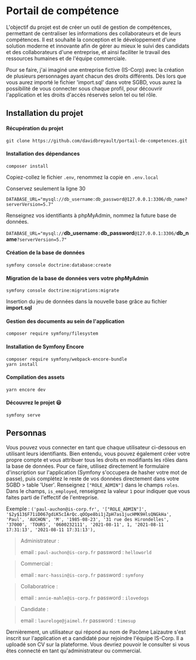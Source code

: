 # Portail de compétence
L'objectif du projet est de créer un outil de gestion de compétences, permettant de centraliser les informations des collaborateurs et de leurs compétences. Il est souhaité la conception et le développement d'une solution moderne et innovante afin de gérer au mieux le suivi des candidats et des collaborateurs d'une entreprise, et ainsi faciliter le travail des ressources humaines et de l'équipe commerciale. 

Pour se faire, j'ai imaginé une entreprise fictive (IS-Corp) avec la création de plusieurs personnages ayant chacun des droits différents. Dès lors que vous aurez importé le fichier 'import.sql' dans votre SGBD, vous aurez la possibilité de vous connecter sous chaque profil, pour découvrir l'application et les droits d'accès réservés selon tel ou tel rôle. 

## Installation du projet

#### Récupération du projet
`git clone https://github.com/davidbreyault/portail-de-competences.git`

#### Installation des dépendances
`composer install`

Copiez-collez le fichier `.env`, renommez la copie en `.env.local`

Conservez seulement la ligne 30

`DATABASE_URL="mysql://db_username:db_password@127.0.0.1:3306/db_name?serverVersion=5.7"`

Renseignez vos identifiants à phpMyAdmin, nommez la future base de données.

`DATABASE_URL="mysql://`__db_username__`:`__db_password__`@127.0.0.1:3306/`__db_name__`?serverVersion=5.7"`

#### Création de la base de données
`symfony console doctrine:database:create`

#### Migration de la base de données vers votre phpMyAdmin
`symfony console doctrine:migrations:migrate`

Insertion du jeu de données dans la nouvelle base grâce au fichier __import.sql__

#### Gestion des documents au sein de l'application
`composer require symfony/filesystem`

#### Installation de Symfony Encore

```
composer require symfony/webpack-encore-bundle
yarn install
```

#### Compilation des assets
`yarn encore dev`

#### Découvrez le projet :smiley:
`symfony serve`

## Personnas

Vous pouvez vous connecter en tant que chaque utilisateur ci-dessous en utilisant leurs identifiants. Bien entendu, vous pouvez également créer votre propre compte et vous attribuer tous les droits en modifiants les rôles dans la base de données. Pour ce faire, utilisez directement le formulaire d'inscription sur l'application (Symfony s'occupera de hasher votre mot de passe), puis complétez le reste de vos données directement dans votre SGBD > table 'User'. Renseignez `["ROLE_ADMIN"]` dans le champs `roles`. Dans le champs, `is_employed`, renseignez la valeur `1` pour indiquer que vous faites parti de l'effectif de l'entreprise.

Exemple : `('paul-auchon@is-corp.fr', '["ROLE_ADMIN"]', '$2y$13$F71iD067gdiK5cIArQc.qOOpe8bi1jZpH7as1jucHMK9HlsQNGkHa', 'Paul', 'AUCHON', 'M', '1985-08-23', '31 rue des Hirondelles', '37000', 'TOURS', '0600232111', '2021-08-11', 1, '2021-08-11 17:31:13', '2021-08-11 17:31:13'),`

> Administrateur :
> 
> email : `paul-auchon@is-corp.fr` 
> password :	 `helloworld`

> Commercial :
> 
> email : `marc-hassin@is-corp.fr` 
> password :	 `symfony`

> Collaboratrice :
> 
> email : `annie-mahle@is-corp.fr` 
> password :	 `ilovedogs`

> Candidate :
> 
> email : `laureloge@jaimel.fr` 
> password :	 `timesup`

Dernièrement, un utilisateur qui répond au nom de Pacôme Laizautre s'est inscrit sur l'application et a candidaté pour rejoindre l'équipe IS-Corp. Il a uploadé son CV sur la plateforme. Vous devriez pouvoir le consulter si vous êtes connecté en tant qu'administrateur ou commercial.